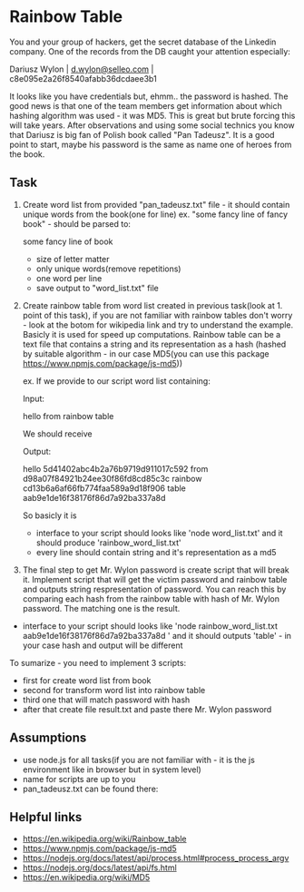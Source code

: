 # Rainbow Table

You and your group of hackers, get the secret database of the Linkedin company. One of the records from the DB caught your
attention especially:

Dariusz Wylon | d.wylon@selleo.com | c8e095e2a26f8540afabb36dcdaee3b1

It looks like you have credentials but, ehmm.. the password is hashed. The good news is that one of the team members get
information about which hashing algorithm was used - it was MD5. This is great but brute forcing this will take years.
After observations and using some social technics you know that Dariusz is big fan of Polish book called "Pan
Tadeusz". It is a good point to start, maybe his password is the same as name one of heroes from the book.

## Task
1) Create word list from provided "pan_tadeusz.txt" file - it should contain unique words from the book(one for line)
   ex. "some fancy line of fancy book" - should be parsed to:

   some
   fancy
   line
   of
   book

   - size of letter matter
   - only unique words(remove repetitions)
   - one word per line
   - save output to "word_list.txt" file

2) Create rainbow table from word list created in previous task(look at 1. point of this task), if you are not familiar
   with rainbow tables don't worry - look at the botom for wikipedia link and try to understand the example. Basicly it is used
   for speed up computations. Rainbow table can be a text file that contains a string and its representation as a hash
   (hashed by suitable algorithm - in our case MD5(you can use this package https://www.npmjs.com/package/js-md5))

   ex.
   If we provide to our script word list containing:

   Input:

   hello
   from
   rainbow
   table

   We should receive

   Output:

   hello   5d41402abc4b2a76b9719d911017c592
   from    d98a07f84921b24ee30f86fd8cd85c3c
   rainbow cd13b6a6af66fb774faa589a9d18f906
   table   aab9e1de16f38176f86d7a92ba337a8d

   So basicly it is <string string_as_hash>

   - interface to your script should looks like 'node word_list.txt' and it should produce 'rainbow_word_list.txt'
   - every line should contain string and it's representation as a md5

3) The final step to get Mr. Wylon password is create script that will break it. Implement script that will get the
victim password and rainbow table and outputs string respresentation of password. You can reach this by comparing each
hash from the rainbow table with hash of Mr. Wylon password. The matching one is the result.

  - interface to your script should looks like 'node rainbow_word_list.txt aab9e1de16f38176f86d7a92ba337a8d ' and it
    should outputs 'table' - in your case hash and output will be different

To sumarize - you need to implement 3 scripts:
- first for create word list from book
- second for transform word list into rainbow table
- third one that will match password with hash
- after that create file result.txt and paste there Mr. Wylon password


## Assumptions
- use node.js for all tasks(if you are not familiar with - it is the js environment like in browser but in system level)
- name for scripts are up to you
- pan_tadeusz.txt can be found there: <add link there>

## Helpful links
- https://en.wikipedia.org/wiki/Rainbow_table
- https://www.npmjs.com/package/js-md5
- https://nodejs.org/docs/latest/api/process.html#process_process_argv
- https://nodejs.org/docs/latest/api/fs.html
- https://en.wikipedia.org/wiki/MD5

